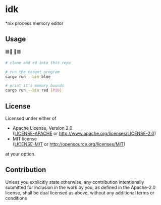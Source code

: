 <!-- idk/README.md -->

# idk
*nix process memory editor

## Usage
🟦🎯  🏹🟥
```sh
# clone and cd into this repo

# run the target program
cargo run --bin blue

# print it's memory bounds
cargo run --bin red [PID]
```

## License
Licensed under either of
 * Apache License, Version 2.0  
   ([LICENSE-APACHE](LICENSE-APACHE) or http://www.apache.org/licenses/LICENSE-2.0)
 * MIT license  
   ([LICENSE-MIT](LICENSE-MIT) or http://opensource.org/licenses/MIT)

at your option.

## Contribution
Unless you explicitly state otherwise, any contribution intentionally submitted
for inclusion in the work by you, as defined in the Apache-2.0 license, shall be
dual licensed as above, without any additional terms or conditions

